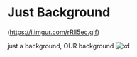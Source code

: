 # Just Background

(https://i.imgur.com/rRlI5ec.gif)



 just a background,
 OUR background
 ![xd](https://memetemplate.in/uploads/1638303523.jpeg)

